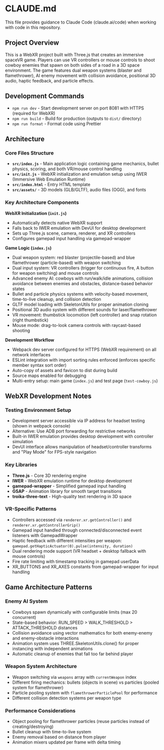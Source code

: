 # CLAUDE.md

This file provides guidance to Claude Code (claude.ai/code) when working with code in this repository.

## Project Overview

This is a WebXR project built with Three.js that creates an immersive spaceVR game. Players can use VR controllers or mouse controls to shoot cowboy enemies that spawn on both sides of a road in a 3D space environment. The game features dual weapon systems (blaster and flamethrower), AI enemy movement with collision avoidance, positional 3D audio, haptic feedback, and particle effects.

## Development Commands

- `npm run dev` - Start development server on port 8081 with HTTPS (required for WebXR)
- `npm run build` - Build for production (outputs to `dist/` directory)  
- `npm run format` - Format code using Prettier

## Architecture

### Core Files Structure

- **`src/index.js`** - Main application logic containing game mechanics, bullet physics, scoring, and both VR/mouse control handling
- **`src/init.js`** - WebXR initialization and emulation setup using IWER (Immersive Web Emulation Runtime)
- **`src/index.html`** - Entry HTML template
- **`src/assets/`** - 3D models (GLB/GLTF), audio files (OGG), and fonts

### Key Architecture Components

**WebXR Initialization (`init.js`)**
- Automatically detects native WebXR support
- Falls back to IWER emulation with DevUI for desktop development
- Sets up Three.js scene, camera, renderer, and XR controllers
- Configures gamepad input handling via gamepad-wrapper

**Game Logic (`index.js`)**
- Dual weapon system: red blaster (projectile-based) and blue flamethrower (particle-based) with weapon switching
- Dual input system: VR controllers (trigger for continuous fire, A button for weapon switching) and mouse controls
- Advanced enemy AI: cowboys with run/walk/idle animations, collision avoidance between enemies and obstacles, distance-based behavior states
- Bullet and particle physics systems with velocity-based movement, time-to-live cleanup, and collision detection
- GLTF model loading with SkeletonUtils for proper animation cloning
- Positional 3D audio system with different sounds for laser/flamethrower
- VR movement: thumbstick locomotion (left controller) and snap rotation (right thumbstick)
- Mouse mode: drag-to-look camera controls with raycast-based shooting

**Development Workflow**
- Webpack dev server configured for HTTPS (WebXR requirement) on all network interfaces
- ESLint integration with import sorting rules enforced (enforces specific member syntax sort order)
- Auto-copy of assets and favicon to dist during build
- Source maps enabled for debugging
- Multi-entry setup: main game (`index.js`) and test page (`test-cowboy.js`)

## WebXR Development Notes

### Testing Environment Setup
- Development server accessible via IP address for headset testing (shown in webpack console)
- Alternative: Use ADB port forwarding for restrictive networks
- Built-in IWER emulation provides desktop development with controller simulation
- DevUI interface allows manipulation of headset/controller transforms and "Play Mode" for FPS-style navigation

### Key Libraries
- **Three.js** - Core 3D rendering engine
- **IWER** - WebXR emulation runtime for desktop development  
- **gamepad-wrapper** - Simplified gamepad input handling
- **GSAP** - Animation library for smooth target transitions
- **troika-three-text** - High-quality text rendering in 3D space

### VR-Specific Patterns
- Controllers accessed via `renderer.xr.getController()` and `renderer.xr.getControllerGrip()`
- Gamepad input handled through connected/disconnected event listeners with GamepadWrapper
- Haptic feedback with different intensities per weapon: `gamepad.getHapticActuator(0).pulse(intensity, duration)`
- Dual rendering mode support (VR headset + desktop fallback with mouse controls)
- Fire rate limiting with timestamp tracking in gamepad userData
- XR_BUTTONS and XR_AXES constants from gamepad-wrapper for input handling

## Game Architecture Patterns

### Enemy AI System
- Cowboys spawn dynamically with configurable limits (max 20 concurrent)
- State-based behavior: RUN_SPEED > WALK_THRESHOLD > ATTACK_THRESHOLD distances
- Collision avoidance using vector mathematics for both enemy-enemy and enemy-obstacle interactions
- Animation system uses THREE.SkeletonUtils.clone() for proper instancing with independent animations
- Automatic cleanup of enemies that fall too far behind player

### Weapon System Architecture
- Weapon switching via `weapons` array with `currentWeapon` index
- Different firing mechanics: bullets (objects in scene) vs particles (pooled system for flamethrower)
- Particle pooling system with `flamethrowerParticlePool` for performance
- Different collision detection systems per weapon type

### Performance Considerations
- Object pooling for flamethrower particles (reuse particles instead of creating/destroying)
- Bullet cleanup with time-to-live system
- Enemy removal based on distance from player
- Animation mixers updated per frame with delta timing